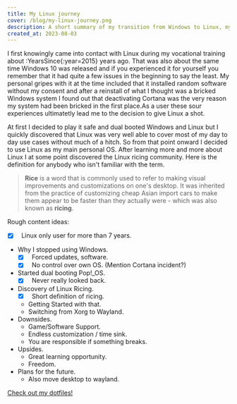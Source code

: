 ```yaml
---
title: My Linux journey
cover: /blog/my-linux-journey.png
description: A short summary of my transition from Windows to Linux, my experiences on they way and my plans moving forward.
created_at: 2023-08-03
---
```


I first knowingly came into contact with Linux during my vocational training about :YearsSince{:year=2015} years ago. That was also about the same time Windows 10 was released and if you experienced it for yourself you remember that it had quite a few issues in the beginning to say the least. My personal gripes with it at the time included that it installed random software without my consent and after a reinstall of what I thought was a bricked Windows system I found out that deactivating Cortana was the very reason my system had been bricked in the first place.As a user these sour experiences ultimatetly lead me to the decision to give Linux a shot.

At first I decided to play it safe and dual booted Windows and Linux but I quickly discovered that Linux was very well able to cover most of my day to day use cases without much of a hitch. So from that point onward I decided to use Linux as my main personal OS. After learning more and more about Linux I at some point discovered the Linux ricing community. Here is the definition for anybody who isn't familiar with the term.

> **Rice** is a word that is commonly used to refer to making visual improvements and customizations on one's desktop. It was inherited from the practice of customizing cheap Asian import cars to make them appear to be faster than they actually were - which was also known as **ricing**.

Rough content ideas:
* [X] &nbsp; Linux only user for more than 7 years.
* Why I stopped using Windows.
  * [X] &nbsp; Forced updates, software.
  * [X] &nbsp; No control over own OS. (Mention Cortana incident?)
* Started dual booting Pop!_OS.
  * [X] &nbsp; Never really looked back.
* Discovery of Linux Ricing.
  * [X] &nbsp; Short definition of ricing.
  * Getting Started with that.
  * Switching from Xorg to Wayland.
* Downsides.
  * Game/Software Support.
  * Endless customization / time sink.
  * You are responsible if something breaks.
* Upsides.
  * Great learning opportunity.
  * Freedom.
* Plans for the future.
  * Also move desktop to wayland.

[Check out my dotfiles!](https://github.com/saiba-tenpura/dotfiles)
